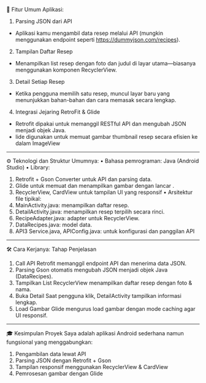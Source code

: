 📱 Fitur Umum Aplikasi:
1.	Parsing JSON dari API
- 	Aplikasi kamu mengambil data resep melalui API (mungkin menggunakan endpoint seperti https://dummyjson.com/recipes).
2.	Tampilan Daftar Resep
- 	Menampilkan list resep dengan foto dan judul di layar utama—biasanya menggunakan komponen RecyclerView.
3.	Detail Setiap Resep
- 	Ketika pengguna memilih satu resep, muncul layar baru yang menunjukkan bahan-bahan dan cara memasak secara lengkap.
4.	Integrasi Jejaring RetroFit & Glide
- 	Retrofit dipakai untuk memanggil RESTful API dan mengubah JSON menjadi objek Java.
-   lide digunakan untuk memuat gambar thumbnail resep secara efisien ke dalam ImageView 
________________________________________
⚙️ Teknologi dan Struktur Umumnya:
•	Bahasa pemrograman: Java (Android Studio)
•	Library:
1. Retrofit + Gson Converter untuk API dan parsing data.
2. Glide untuk memuat dan menampilkan gambar dengan lancar .
3. RecyclerView, CardView untuk tampilan UI yang responsif
•	Arsitektur file tipikal:
1. MainActivity.java: menampilkan daftar resep.
2. DetailActivity.java: menampilkan resep terpilih secara rinci.
3. RecipeAdapter.java: adapter untuk RecyclerView.
4. DataRecipes.java: model data.
5. API3 Service.java, APIConfig.java: untuk konfigurasi dan panggilan API
________________________________________
🛠️ Cara Kerjanya:
Tahap	Penjelasan
1. Call API	Retrofit memanggil endpoint API dan menerima data JSON.
2. Parsing	Gson otomatis mengubah JSON menjadi objek Java (DataRecipes).
3. Tampilkan List	RecyclerView menampilkan daftar resep dengan foto & nama.
4. Buka Detail	Saat pengguna klik, DetailActivity tampilkan informasi lengkap.
5. Load Gambar	Glide mengurus load gambar dengan mode caching agar UI responsif.
________________________________________
🎓 Kesimpulan
Proyek Saya adalah aplikasi Android sederhana namun fungsional yang menggabungkan:
1. Pengambilan data lewat API
2. Parsing JSON dengan Retrofit + Gson
3. Tampilan responsif menggunakan RecyclerView & CardView
4. Pemrosesan gambar dengan Glide

